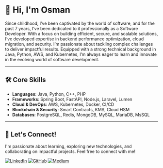 # 👋 Hi, I'm Osman

Since childhood, I’ve been captivated by the world of software, and for the past 7 years, I’ve been dedicated to it professionally as a Software Developer. With a focus on building efficient, secure, and scalable solutions, I’ve developed expertise in backend performance optimization, cloud migration, and security. I’m passionate about tackling complex challenges to deliver impactful results. Equipped with a strong technical background in Java, Python, AWS, and Kubernetes, I’m always eager to learn and innovate in the evolving world of software development.

---

## 🛠️ Core Skills
- **Languages**: Java, Python, C++, PHP
- **Frameworks**: Spring Boot, FastAPI, Node.js, Laravel, Lumen
- **Cloud & DevOps**: AWS, Kubernetes, Docker, CI/CD
- **Blockchain & Security**: Smart Contracts, KMS, Cloud HSM
- **Databases**: PostgreSQL, Redis, MongoDB, MySQL, MariaDB, MsSQL

---



## 🚀 Let's Connect!
I'm passionate about learning, exploring new technologies, and collaborating on impactful projects. Feel free to connect with me!

[![LinkedIn](https://img.shields.io/badge/LinkedIn-Profile-blue)](https://linkedin.com/in/osmanozturkk) 
[![GitHub](https://img.shields.io/badge/GitHub-Profile-lightgrey)](https://github.com/stdowl) 
[![Medium](https://img.shields.io/badge/Medium-Articles-black)](https://medium.com/@osmanozturkkk)
